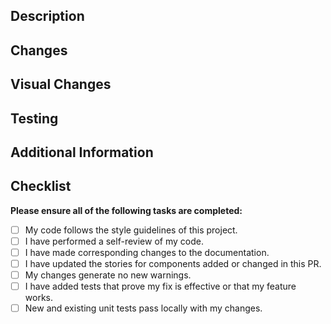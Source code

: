## Description

<!--
Please provide a brief description of the changes made in this pull request.
- What issue does this PR address? (e.g., Fixes #123)
- What functionality does this PR add or modify?
- Why is this change necessary?
-->


## Changes

<!--
Please provide a detail list of changes, this section should be understandable enough that someone could use it to recreate this PR manually.
- Change 1
- Change 2
- Change 3
-->


## Visual Changes

<!-- Provide any relevant before and after screenshots for each significant change. -->

## Testing

<!--
Detail the steps required to test, including any prerequisites, commands, and instructions. Ie:
1. Run `npm install && npm run storybook`
2. Go to the Button story
3. Test that the button is clickable
-->

## Additional Information

<!-- Add any other context or information that reviewers should be aware of. -->


## Checklist

**Please ensure all of the following tasks are completed:**

- [ ] My code follows the style guidelines of this project.
- [ ] I have performed a self-review of my code.
- [ ] I have made corresponding changes to the documentation.
- [ ] I have updated the stories for components added or changed in this PR.
- [ ] My changes generate no new warnings.
- [ ] I have added tests that prove my fix is effective or that my feature works.
- [ ] New and existing unit tests pass locally with my changes.
